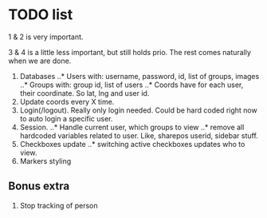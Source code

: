 # TODO list

1 & 2 is very important.

3 & 4 is a little less important, but still holds prio. The rest comes naturally when we are done.

1. Databases
..* Users with: username, password, id, list of groups, images
..* Groups with: group id, list of users
..* Coords have for each user, their coordinate. So lat, lng and user id.
2. Update coords every X time.
3. Login(/logout). Really only login needed. Could be hard coded right now to auto login a specific user.
4. Session.
..* Handle current user, which groups to view
..* remove all hardcoded variables related to user. Like, sharepos userid, sidebar stuff.
5. Checkboxes update
..* switching active checkboxes updates who to view.
6. Markers styling



## Bonus extra
1. Stop tracking of person
